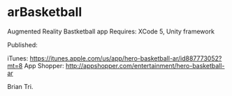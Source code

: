 arBasketball
============

Augmented Reality Bastketball app
Requires: XCode 5, Unity framework

Published:

iTunes: https://itunes.apple.com/us/app/hero-basketball-ar/id887773052?mt=8 
App Shopper: http://appshopper.com/entertainment/hero-basketball-ar

Brian Tri.
